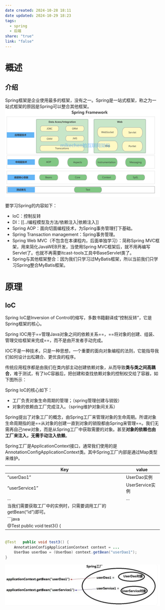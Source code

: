 ```yaml
---
date created: 2024-10-28 18:11
date updated: 2024-10-29 18:23
tags:
  - spring
  - 后端
share: "true"
link: "false"
---
```


# 概述

## 介绍

Spring框架是企业使用最多的框架，没有之一。Spring是一站式框架，称之为一站式框架的原因是Spring可以整合其他框架。
![image.png](https://raw.githubusercontent.com/wangzipai/my_ob_pic/main/20241029104739.png)

要学习Spring的内容如下：

- IoC：控制反转
- DI：[[../编程模型及方法/依赖注入|依赖注入]]
- Spring AOP：面向切面编程技术，为Spring事务管理打下基础。
- Spring Transaction management：Spring事务管理。
- Spring Web MVC（不包含在本课程内，后面单独学习）：简称Spring MVC框架，用来简化JavaWEB开发，当使用Spring MVC框架后，就不用再编写Servlet了。也就不再需要itcast-tools工具中BaseServlet类了。
- Spring与其他框架整合：因为我们只学习过MyBatis框架，所以当前我们只学习Spring整合MyBatis框架。

# 原理

## IoC

Spring IoC是Inversion of Control的缩写，多数书籍翻译成“控制反转”，它是Spring框架的核心。

Spring IOC用于==管理Java对象之间的依赖关系==，==将对象的创建、组装、管理交给框架来完成==，而不是由开发者手动完成。

IOC不是一种技术，只是一种思想，一个重要的面向对象编程的法则，它能指导我们如何设计出松耦合、更优良的程序。

传统应用程序都是由我们在类内部主动创建依赖对象，从而导致**类与类之间高耦合**，难于测试，有了IoC容器后，把创建和查找依赖对象的控制权交给了容器，如下图所示：

Spring IoC的核心如下：

- 工厂负责对象生命周期的管理；（spring管理创建与销毁）
- 对象的依赖由工厂完成注入。（spring维护对象间关系）

Spring提出了对象工厂的概念，由Spring工厂来管理对象的生命周期。所谓对象生命周期指的是==从对象的创建一直到对象的销毁都由Spring来管理==。我们无需再自己new对象，而是从Spring工厂中获取需要的对象。甚至**对象的依赖也由工厂来注入，无需手动注入依赖**。

Spring工厂是ApplicationContext接口，通常我们使用的是AnnotationConfigApplicationContext类。其中Spring工厂内部是通过Map类型来维护。

| Key                                     | value         |
| --------------------------------------- | ------------- |
| “userDao1”                              | UserDao实例     |
| “userService1”                          | UserService实例 |
| ...                                     | ...           |
| 当我们需要获取工厂中的实例时，只需要调用工厂的getBean(“id”)即可。 |               |
| ```java                                 |               |
| @Test	public void test3() {             |               |

```java

@Test	public void test3() { 
	AnnotationConfigApplicationContext context = ...		
	UserDao userDao = (UserDao) context.getBean("userDao1");
}
```

![image.png](https://raw.githubusercontent.com/wangzipai/my_ob_pic/main/20241028181943.png)
